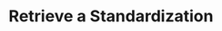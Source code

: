 ---
title: Retrieve a Standardization
excerpt: >-
  Retrieve the standardization results of a document by providing the document's
  ID.
api:
  file: openapi.json
  operationId: get_standardization
hidden: false
---